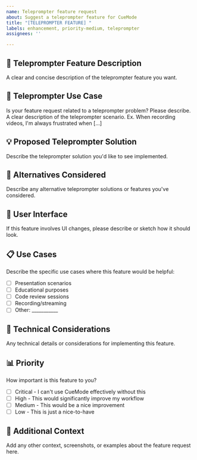 ```yaml
---
name: Teleprompter feature request
about: Suggest a teleprompter feature for CueMode
title: "[TELEPROMPTER FEATURE] "
labels: enhancement, priority-medium, teleprompter
assignees: ''

---
```


## 🚀 Teleprompter Feature Description
A clear and concise description of the teleprompter feature you want.

## 🎯 Teleprompter Use Case
Is your feature request related to a teleprompter problem? Please describe.
A clear description of the teleprompter scenario. Ex. When recording videos, I'm always frustrated when [...]

## 💡 Proposed Teleprompter Solution
Describe the teleprompter solution you'd like to see implemented.

## 🔀 Alternatives Considered
Describe any alternative teleprompter solutions or features you've considered.

## 🎨 User Interface
If this feature involves UI changes, please describe or sketch how it should look.

## 📋 Use Cases
Describe the specific use cases where this feature would be helpful:
- [ ] Presentation scenarios
- [ ] Educational purposes
- [ ] Code review sessions
- [ ] Recording/streaming
- [ ] Other: ___________

## 🔧 Technical Considerations
Any technical details or considerations for implementing this feature.

## 📊 Priority
How important is this feature to you?
- [ ] Critical - I can't use CueMode effectively without this
- [ ] High - This would significantly improve my workflow
- [ ] Medium - This would be a nice improvement
- [ ] Low - This is just a nice-to-have

## 📄 Additional Context
Add any other context, screenshots, or examples about the feature request here.
